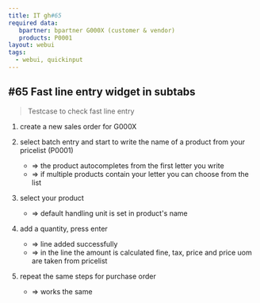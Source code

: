 ```yaml
---
title: IT gh#65 
required data:  
   bpartner: bpartner G000X (customer & vendor)
   products: P0001
layout: webui
tags:
  - webui, quickinput
---
```

## #65 Fast line entry widget in subtabs

> Testcase to check fast line entry

1. create a new sales order for G000X

2. select batch entry and start to write the name of a product from your pricelist (P0001)
	* => the product autocompletes from the first letter you write
	* => if multiple products contain your letter you can choose from the list

3. select your product
	* => default handling unit is set in product's name

4. add a quantity, press enter
	* => line added successfully
	* => in the line the amount is calculated fine, tax, price and price uom are taken from pricelist

5. repeat the same steps for purchase order
	* => works the same
